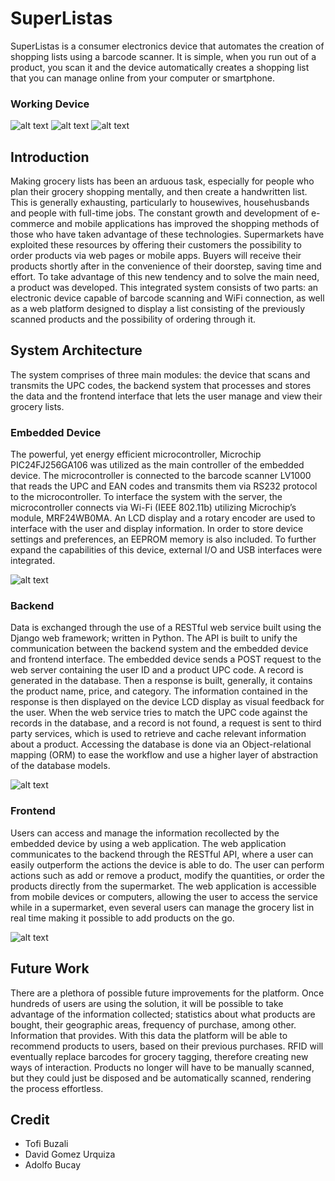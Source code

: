 SuperListas
=============

SuperListas is a consumer electronics device that automates the creation of shopping lists using a barcode scanner. It is simple, when you run out of a product, you scan it and the device automatically creates a shopping list that you can manage online from your computer or smartphone.


### Working Device

![alt text](http://i.imgur.com/WPR6LQ2.jpg "Front PCB")
![alt text](http://i.imgur.com/1T3In7h.jpg "Populated back")
![alt text](http://i.imgur.com/5Aw8lwh.jpg "Populated front")

## Introduction

Making grocery lists has been an arduous task, especially for people who plan their grocery shopping mentally, and then create a handwritten list.  This is generally exhausting, particularly to housewives, househusbands and people with full-time jobs.
The constant growth and development of e-commerce and mobile applications has improved the shopping methods of those who have taken advantage of these technologies. Supermarkets have exploited these resources by offering their customers the possibility to order products via web pages or mobile apps. Buyers will receive their products shortly after in the convenience of their doorstep, saving time and effort. 
To take advantage of this new tendency and to solve the main need, a product was developed. This integrated system consists of two parts: an electronic device capable of barcode scanning and WiFi connection, as well as a web platform designed to display a list consisting of the previously scanned products and the possibility of ordering through it. 

## System Architecture

The system comprises of three main modules: the device that scans and transmits the UPC codes, the backend system that processes and stores the data and the frontend interface that lets the user manage and view their grocery lists.

### Embedded Device

The powerful, yet energy efficient microcontroller, Microchip PIC24FJ256GA106 was utilized as the main controller of the embedded device. The microcontroller is connected to the barcode scanner LV1000 that reads the UPC and EAN codes and transmits them via RS232 protocol to the microcontroller. To interface the system with the server, the microcontroller connects via Wi-Fi (IEEE 802.11b) utilizing Microchip’s module, MRF24WB0MA. An LCD display and a rotary encoder are used to interface with the user and display information. In order to store device settings and preferences, an EEPROM memory is also included. To further expand the capabilities of this device, external I/O and USB interfaces were integrated.


![alt text](http://i.imgur.com/SbV4fyv.png "Diagram of embeded device")


### Backend

Data is exchanged through the use of a RESTful web service built using the Django web framework; written in Python. The API is built to unify the communication between the  backend system and the embedded device and frontend interface.
The embedded device sends a POST request to the web server containing the user ID and a product UPC code. A record is generated in the database. Then a response is built, generally, it contains the product name, price, and category. The information contained in the response is then displayed on the device LCD display as visual feedback for the user.
When the web service tries to match the UPC code against the records in the database, and a record is not found, a request is sent to third party services, which is used to retrieve and cache relevant information about a product.
Accessing the database is done via an Object-relational mapping (ORM) to ease the workflow and use a higher layer of abstraction of the database models.

![alt text](http://i.imgur.com/2ggIXIV.png "Backend diagram")


### Frontend

Users can access and manage the information recollected by the embedded device by using a web application.
The web application communicates to the backend through the RESTful API, where a user can easily outperform the actions the device is able to do. The user can perform actions such as add or remove a product, modify the quantities, or order the products directly from the supermarket. 
The web application is accessible from mobile devices or computers, allowing the user to access the service while in a supermarket, even several users can manage the grocery list in real time making it possible to add products on the go.

![alt text](http://i.imgur.com/YhtY6pL.png "Web Application")


## Future Work

There are a plethora of possible future improvements for the platform. Once hundreds of users are using the solution, it will be possible to take advantage of the information collected; statistics about what products are bought, their geographic areas, frequency of purchase, among other. Information that provides. With this data the platform will be able to recommend products to users, based on their previous purchases.
RFID will eventually replace barcodes for grocery tagging, therefore creating new ways of interaction. Products no longer will have to be manually scanned, but they could just be disposed and be automatically scanned, rendering the process effortless.


## Credit

* Tofi Buzali
* David Gomez Urquiza
* Adolfo Bucay
